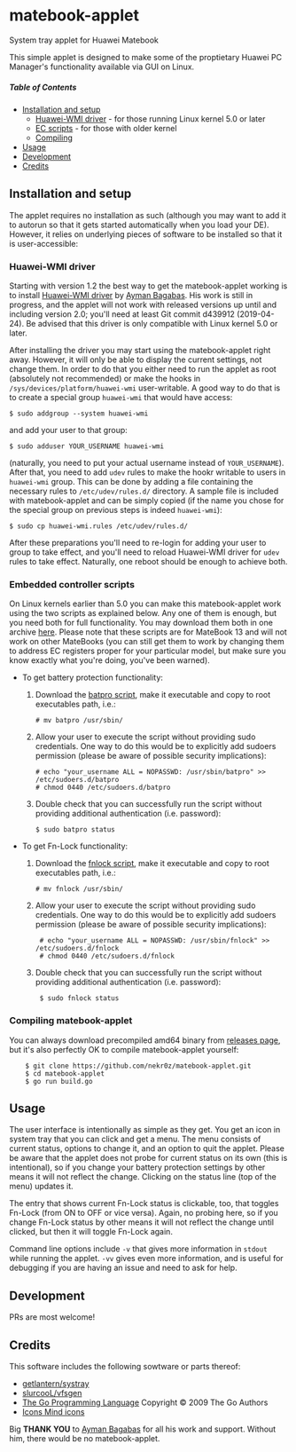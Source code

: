# matebook-applet
System tray applet for Huawei Matebook

This simple applet is designed to make some of the proptietary Huawei PC Manager's functionality available via GUI on Linux.

##### Table of Contents
* [Installation and setup](#installation-and-setup)
  * [Huawei-WMI driver](#huawei-wmi-driver) - for those running Linux kernel 5.0 or later
  * [EC scripts](#embedded-controller-scripts) - for those with older kernel
  * [Compiling](#compiling-matebook-applet)
* [Usage](#usage)
* [Development](#development)
* [Credits](#credits)

## Installation and setup
The applet requires no installation as such (although you may want to add it to autorun so that it gets started automatically when you load your DE). However, it relies on underlying pieces of software to be installed so that it is user-accessible:

### Huawei-WMI driver
Starting with version 1.2 the best way to get the matebook-applet working is to install [Huawei-WMI driver](https://github.com/aymanbagabas/Huawei-WMI) by [Ayman Bagabas](https://github.com/aymanbagabas). His work is still in progress, and the applet will not work with released versions up until and including version 2.0; you'll need at least Git commit d439912 (2019-04-24). Be advised that this driver is only compatible with Linux kernel 5.0 or later.

After installing the driver you may start using the matebook-applet right away. However, it will only be able to display the current settings, not change them. In order to do that you either need to run the applet as root (absolutely not recommended) or make the hooks in `/sys/devices/platform/huawei-wmi` user-writable. A good way to do that is to create a special group `huawei-wmi` that would have access:
```
$ sudo addgroup --system huawei-wmi
```
and add your user to that group:
```
$ sudo adduser YOUR_USERNAME huawei-wmi
```
(naturally, you need to put your actual username instead of `YOUR_USERNAME`). After that, you need to add `udev` rules to make the hookr writable to users in `huawei-wmi` group. This can be done by adding a file containing the necessary rules to `/etc/udev/rules.d/` directory. A sample file is included with matebook-applet and can be simply copied (if the name you chose for the special group on previous steps is indeed `huawei-wmi`):
```
$ sudo cp huawei-wmi.rules /etc/udev/rules.d/
```
After these preparations you'll need to re-login for adding your user to group to take effect, and you'll need to reload Huawei-WMI driver for `udev` rules to take effect. Naturally, one reboot should be enough to achieve both.

### Embedded controller scripts

On Linux kernels earlier than 5.0 you can make this matebook-applet work using the two scripts as explained below. Any one of them is enough, but you need both for full functionality. You may download them both in one archive [here](https://github.com/nekr0z/linux-on-huawei-matebook-13-2019/releases). Please note that these scripts are for MateBook 13 and will not work on other MateBooks (you can still get them to work by changing them to address EC registers proper for your particular model, but make sure you know exactly what you're doing, you've been warned).

* To get battery protection functionality:

    1. Download the [batpro script](https://github.com/nekr0z/linux-on-huawei-matebook-13-2019/blob/master/batpro), make it executable and copy to root executables path, i.e.:
        ```
        # mv batpro /usr/sbin/
        ```
    2. Allow your user to execute the script without providing sudo credentials. One way to do this would be to explicitly add sudoers permission (please be aware of possible security implications):
        ```
        # echo "your_username ALL = NOPASSWD: /usr/sbin/batpro" >> /etc/sudoers.d/batpro
        # chmod 0440 /etc/sudoers.d/batpro
        ```
  3. Double check that you can successfully run the script without providing additional authentication (i.e. password):
        ```
        $ sudo batpro status
        ```
* To get Fn-Lock functionality:

    1. Download the [fnlock script](https://github.com/nekr0z/linux-on-huawei-matebook-13-2019/blob/master/fnlock), make it executable and copy to root executables path, i.e.:
        ```
        # mv fnlock /usr/sbin/
        ```
    2. Allow your user to execute the script without providing sudo credentials. One way to do this would be to explicitly add sudoers permission (please be aware of possible security implications):

            # echo "your_username ALL = NOPASSWD: /usr/sbin/fnlock" >> /etc/sudoers.d/fnlock
            # chmod 0440 /etc/sudoers.d/fnlock

    3. Double check that you can successfully run the script without providing additional authentication (i.e. password):

            $ sudo fnlock status

### Compiling matebook-applet
You can always download precompiled amd64 binary from [releases page](https://github.com/nekr0z/matebook-applet/releases), but it's also perfectly OK to compile matebook-applet yourself:

        $ git clone https://github.com/nekr0z/matebook-applet.git
        $ cd matebook-applet
        $ go run build.go

## Usage
The user interface is intentionally as simple as they get. You get an icon in system tray that you can click and get a menu. The menu consists of current status, options to change it, and an option to quit the applet. Please be aware that the applet does not probe for current status on its own (this is intentional), so if you change your battery protection settings by other means it will not reflect the change. Clicking on the status line (top of the menu) updates it.

The entry that shows current Fn-Lock status is clickable, too, that toggles Fn-Lock (from ON to OFF or vice versa). Again, no probing here, so if you change Fn-Lock status by other means it will not reflect the change until clicked, but then it will toggle Fn-Lock again.

Command line options include `-v` that gives more information in `stdout` while running the applet. `-vv` gives even more information, and is useful for debugging if you are having an issue and need to ask for help.

## Development
PRs are most welcome!

## Credits
This software includes the following sowtware or parts thereof:
* [getlantern/systray](https://github.com/getlantern/systray)
* [slurcooL/vfsgen](https://github.com/shurcooL/vfsgen)
* [The Go Programming Language](https://golang.org) Copyright © 2009 The Go Authors
* [Icons Mind icons](https://iconsmind.com)

Big **THANK YOU** to [Ayman Bagabas](https://github.com/aymanbagabas) for all his work and support. Without him, there would be no matebook-applet.
